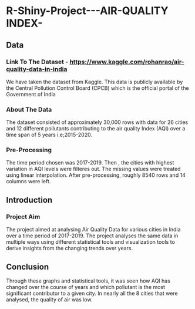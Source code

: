 # R-Shiny-Project---AIR-QUALITY INDEX-

## Data 
### Link To The Dataset - https://www.kaggle.com/rohanrao/air-quality-data-in-india 
We have taken the dataset from Kaggle. This data is publicly available by the Central Pollution
Control Board (CPCB) which is the official portal of the Government of India

### About The Data 
The dataset consisted of approximately 30,000 rows with data for 26 cities and 12
different pollutants contributing to the air quality Index (AQI) over a time span of 5
years i.e;2015-2020.

### Pre-Processing
The time period chosen was 2017-2019. Then , the cities with highest variation in AQI levels 
were filteres out. The missing values were treated using linear interpolation. After pre-processing, roughly 
8540 rows and 14 columns were left.  

## Introduction 

### Project Aim 
The project aimed at analysing Air Quality Data for various cities in India over a time
period of 2017-2019. The project analyses the same data in multiple ways using different
statistical tools and visualization tools to derive insights from the changing trends over
years.

## Conclusion 
Through these graphs and statistical tools, it was seen how AQI has changed over the 
course of years and which pollutant is the most significant contributor to a given city. In nearly all the 8
cities that were  analysed, the quality of air was low. 
